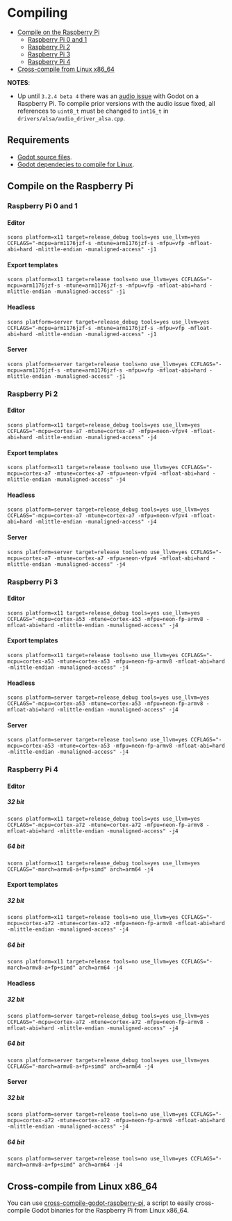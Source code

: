 # Compiling

- [Compile on the Raspberry Pi](#compile-on-the-raspberry-pi)
  - [Raspberry Pi 0 and 1](#raspberry-pi-0-and-1)
  - [Raspberry Pi 2](#raspberry-pi-2)
  - [Raspberry Pi 3](#raspberry-pi-3)
  - [Raspberry Pi 4](#raspberry-pi-4)
- [Cross-compile from Linux x86_64](#cross-compile-from-linux-x86_64)

**NOTES**:

- Up until `3.2.4 beta 4` there was an [audio issue](https://github.com/godotengine/godot/pull/43928) with Godot on a Raspberry Pi. To compile prior versions with the audio issue fixed, all references to `uint8_t` must be changed to `int16_t` in `drivers/alsa/audio_driver_alsa.cpp`.

## Requirements

- [Godot source files](https://github.com/godotengine/godot).
- [Godot dependecies to compile for Linux](https://docs.godotengine.org/en/stable/development/compiling/compiling_for_x11.html).

## Compile on the Raspberry Pi

### Raspberry Pi 0 and 1

#### Editor

```
scons platform=x11 target=release_debug tools=yes use_llvm=yes CCFLAGS="-mcpu=arm1176jzf-s -mtune=arm1176jzf-s -mfpu=vfp -mfloat-abi=hard -mlittle-endian -munaligned-access" -j1
```

#### Export templates

```
scons platform=x11 target=release tools=no use_llvm=yes CCFLAGS="-mcpu=arm1176jzf-s -mtune=arm1176jzf-s -mfpu=vfp -mfloat-abi=hard -mlittle-endian -munaligned-access" -j1
```

#### Headless

```
scons platform=server target=release_debug tools=yes use_llvm=yes CCFLAGS="-mcpu=arm1176jzf-s -mtune=arm1176jzf-s -mfpu=vfp -mfloat-abi=hard -mlittle-endian -munaligned-access" -j1
```

#### Server

```
scons platform=server target=release tools=no use_llvm=yes CCFLAGS="-mcpu=arm1176jzf-s -mtune=arm1176jzf-s -mfpu=vfp -mfloat-abi=hard -mlittle-endian -munaligned-access" -j1
```


### Raspberry Pi 2

#### Editor

```
scons platform=x11 target=release_debug tools=yes use_llvm=yes CCFLAGS="-mcpu=cortex-a7 -mtune=cortex-a7 -mfpu=neon-vfpv4 -mfloat-abi=hard -mlittle-endian -munaligned-access" -j4
```

#### Export templates

```
scons platform=x11 target=release tools=no use_llvm=yes CCFLAGS="-mcpu=cortex-a7 -mtune=cortex-a7 -mfpu=neon-vfpv4 -mfloat-abi=hard -mlittle-endian -munaligned-access" -j4
```

#### Headless

```
scons platform=server target=release_debug tools=yes use_llvm=yes CCFLAGS="-mcpu=cortex-a7 -mtune=cortex-a7 -mfpu=neon-vfpv4 -mfloat-abi=hard -mlittle-endian -munaligned-access" -j4
```

#### Server

```
scons platform=server target=release tools=no use_llvm=yes CCFLAGS="-mcpu=cortex-a7 -mtune=cortex-a7 -mfpu=neon-vfpv4 -mfloat-abi=hard -mlittle-endian -munaligned-access" -j4
```

### Raspberry Pi 3

#### Editor

```
scons platform=x11 target=release_debug tools=yes use_llvm=yes CCFLAGS="-mcpu=cortex-a53 -mtune=cortex-a53 -mfpu=neon-fp-armv8 -mfloat-abi=hard -mlittle-endian -munaligned-access" -j4
```

#### Export templates

```
scons platform=x11 target=release tools=no use_llvm=yes CCFLAGS="-mcpu=cortex-a53 -mtune=cortex-a53 -mfpu=neon-fp-armv8 -mfloat-abi=hard -mlittle-endian -munaligned-access" -j4
```

#### Headless

```
scons platform=server target=release_debug tools=yes use_llvm=yes CCFLAGS="-mcpu=cortex-a53 -mtune=cortex-a53 -mfpu=neon-fp-armv8 -mfloat-abi=hard -mlittle-endian -munaligned-access" -j4
```

#### Server

```
scons platform=server target=release tools=no use_llvm=yes CCFLAGS="-mcpu=cortex-a53 -mtune=cortex-a53 -mfpu=neon-fp-armv8 -mfloat-abi=hard -mlittle-endian -munaligned-access" -j4
```

### Raspberry Pi 4

#### Editor

##### 32 bit

```
scons platform=x11 target=release_debug tools=yes use_llvm=yes CCFLAGS="-mcpu=cortex-a72 -mtune=cortex-a72 -mfpu=neon-fp-armv8 -mfloat-abi=hard -mlittle-endian -munaligned-access" -j4
```

##### 64 bit

```
scons platform=x11 target=release_debug tools=yes use_llvm=yes CCFLAGS="-march=armv8-a+fp+simd" arch=arm64 -j4
```

#### Export templates

##### 32 bit

```
scons platform=x11 target=release tools=no use_llvm=yes CCFLAGS="-mcpu=cortex-a72 -mtune=cortex-a72 -mfpu=neon-fp-armv8 -mfloat-abi=hard -mlittle-endian -munaligned-access" -j4
```

##### 64 bit

```
scons platform=x11 target=release tools=no use_llvm=yes CCFLAGS="-march=armv8-a+fp+simd" arch=arm64 -j4
```

#### Headless

##### 32 bit

```
scons platform=server target=release_debug tools=yes use_llvm=yes CCFLAGS="-mcpu=cortex-a72 -mtune=cortex-a72 -mfpu=neon-fp-armv8 -mfloat-abi=hard -mlittle-endian -munaligned-access" -j4
```

##### 64 bit

```
scons platform=server target=release_debug tools=yes use_llvm=yes CCFLAGS="-march=armv8-a+fp+simd" arch=arm64 -j4
```
#### Server

##### 32 bit

```
scons platform=server target=release tools=no use_llvm=yes CCFLAGS="-mcpu=cortex-a72 -mtune=cortex-a72 -mfpu=neon-fp-armv8 -mfloat-abi=hard -mlittle-endian -munaligned-access" -j4
```

##### 64 bit

```
scons platform=server target=release tools=no use_llvm=yes CCFLAGS="-march=armv8-a+fp+simd" arch=arm64 -j4
```

## Cross-compile from Linux x86_64

You can use [cross-compile-godot-raspberry-pi](https://github.com/hiulit/cross-compile-godot-raspberry-pi), a script to easily cross-compile Godot binaries for the Raspberry Pi from Linux x86_64.